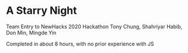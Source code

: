 # A Starry Night
Team Entry to NewHacks 2020 Hackathon
Tony Chung, Shahriyar Habib, Don Min, Mingde Yin

Completed in about 8 hours, with no prior experience with JS
